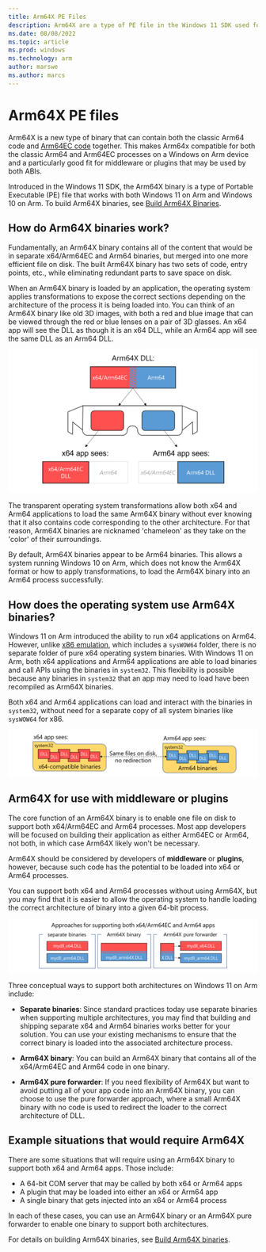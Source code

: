 ```yaml
---
title: Arm64X PE Files
description: Arm64X are a type of PE file in the Windows 11 SDK used for x64 compatibility on Arm64. Arm64X may be a good solution for developers of middleware or plugins, where code could get loaded into x64 or Arm64 processes.
ms.date: 08/08/2022
ms.topic: article
ms.prod: windows
ms.technology: arm
author: marswe
ms.author: marcs
---
```


# Arm64X PE files

Arm64X is a new type of binary that can contain both the classic Arm64 code and [Arm64EC code](./arm64ec.md) together. This makes Arm64x compatible for both the classic Arm64 and Arm64EC processes on a Windows on Arm device and a particularly good fit for middleware or plugins that may be used by both ABIs.

Introduced in the Windows 11 SDK, the Arm64X binary is a type of Portable Executable (PE) file that works with both Windows 11 on Arm and Windows 10 on Arm. To build Arm64X binaries, see [Build Arm64X Binaries](./arm64x-build.md).

## How do Arm64X binaries work?

Fundamentally, an Arm64X binary contains all of the content that would be in separate x64/Arm64EC and Arm64 binaries, but merged into one more efficient file on disk. The built Arm64X binary has two sets of code, entry points, etc., while eliminating redundant parts to save space on disk.

When an Arm64X binary is loaded by an application, the operating system applies transformations to expose the correct sections depending on the architecture of the process it is being loaded into. You can think of an Arm64X binary like old 3D images, with both a red and blue image that can be viewed through the red or blue lenses on a pair of 3D glasses. An x64 app will see the DLL as though it is an x64 DLL, while an Arm64 app will see the same DLL as an Arm64 DLL.

![Arm64X transformation graphic showing 3D glasses with red and blue lenses](../arm-docs/images/arm-transformation-graphic.png)

The transparent operating system transformations allow both x64 and Arm64 applications to load the same Arm64X binary without ever knowing that it also contains code corresponding to the other architecture. For that reason, Arm64X binaries are nicknamed 'chameleon' as they take on the 'color' of their surroundings.

By default, Arm64X binaries appear to be Arm64 binaries. This allows a system running Windows 10 on Arm, which does not know the Arm64X format or how to apply transformations, to load the Arm64X binary into an Arm64 process successfully.

## How does the operating system use Arm64X binaries?

Windows 11 on Arm introduced the ability to run x64 applications on Arm64. However, unlike [x86 emulation](./apps-on-arm-x86-emulation.md), which includes a `sysWOW64` folder, there is no separate folder of pure x64 operating system binaries. With Windows 11 on Arm, both x64 applications and Arm64 applications are able to load binaries and call APIs using the binaries in `system32`. This flexibility is possible because any binaries in `system32` that an app may need to load have been recompiled as Arm64X binaries.

Both x64 and Arm64 applications can load and interact with the binaries in `system32`, without need for a separate copy of all system binaries like `sysWOW64` for x86.

![x64 and Arm64 compatible binaries in system32 folders](./images/arm64-x64-compatible-binaries.png)

## Arm64X for use with middleware or plugins

The core function of an Arm64X binary is to enable one file on disk to support both x64/Arm64EC and Arm64 processes. Most app developers will be focused on building their application as either Arm64EC or Arm64, not both, in which case Arm64X likely won't be necessary.

Arm64X should be considered by developers of **middleware** or **plugins**, however, because such code has the potential to be loaded into x64 or Arm64 processes.

You can support both x64 and Arm64 processes without using Arm64X, but you may find that it is easier to allow the operating system to handle loading the correct architecture of binary into a given 64-bit process.

![Three approaches for supporting apps separate binaries, Arm64x binary, Arm64X pure forwarder combining x64/Arm64EC with Arm64 binaries](./images/arm-binary-approaches.png)

Three conceptual ways to support both architectures on Windows 11 on Arm include:

- **Separate binaries**: Since standard practices today use separate binaries when supporting multiple architectures, you may find that building and shipping separate x64 and Arm64 binaries works better for your solution. You can use your existing mechanisms to ensure that the correct binary is loaded into the associated architecture process.

- **Arm64X binary**: You can build an Arm64X binary that contains all of the x64/Arm64EC and Arm64 code in one binary.  

- **Arm64X pure forwarder**: If you need flexibility of Arm64X but want to avoid putting all of your app code into an Arm64X binary, you can choose to use the pure forwarder approach, where a small Arm64X binary with no code is used to redirect the loader to the correct architecture of DLL.

## Example situations that would require Arm64X

There are some situations that will require using an Arm64X binary to support both x64 and Arm64 apps.  Those include:

- A 64-bit COM server that may be called by both x64 or Arm64 apps
- A plugin that may be loaded into either an x64 or Arm64 app
- A single binary that gets injected into an x64 or Arm64 process

In each of these cases, you can use an Arm64X binary or an Arm64X pure forwarder to enable one binary to support both architectures.

For details on building Arm64X binaries, see [Build Arm64X binaries](./arm64x-build.md).
